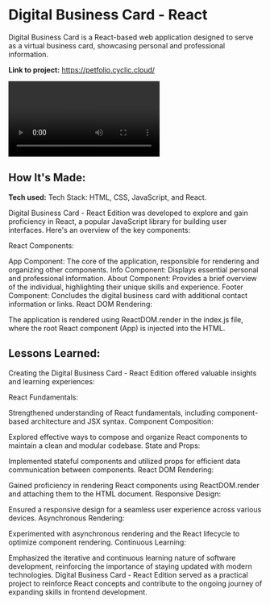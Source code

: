 # Digital Business Card - React
Digital Business Card is a React-based web application designed to serve as a virtual business card, showcasing personal and professional information.

**Link to project:** https://petfolio.cyclic.cloud/

![alt tag](https://res.cloudinary.com/digfjgato/video/upload/v1697032142/Screen_Recording_2023-10-05_at_3.18.35_PM_t5k5qj.mov)

## How It's Made:

**Tech used:** Tech Stack: HTML, CSS, JavaScript, and React.

Digital Business Card - React Edition was developed to explore and gain proficiency in React, a popular JavaScript library for building user interfaces. Here's an overview of the key components:

React Components:

App Component: The core of the application, responsible for rendering and organizing other components.
Info Component: Displays essential personal and professional information.
About Component: Provides a brief overview of the individual, highlighting their unique skills and experience.
Footer Component: Concludes the digital business card with additional contact information or links.
React DOM Rendering:

The application is rendered using ReactDOM.render in the index.js file, where the root React component (App) is injected into the HTML.


## Lessons Learned:

Creating the Digital Business Card - React Edition offered valuable insights and learning experiences:

React Fundamentals:

Strengthened understanding of React fundamentals, including component-based architecture and JSX syntax.
Component Composition:

Explored effective ways to compose and organize React components to maintain a clean and modular codebase.
State and Props:

Implemented stateful components and utilized props for efficient data communication between components.
React DOM Rendering:

Gained proficiency in rendering React components using ReactDOM.render and attaching them to the HTML document.
Responsive Design:

Ensured a responsive design for a seamless user experience across various devices.
Asynchronous Rendering:

Experimented with asynchronous rendering and the React lifecycle to optimize component rendering.
Continuous Learning:

Emphasized the iterative and continuous learning nature of software development, reinforcing the importance of staying updated with modern technologies.
Digital Business Card - React Edition served as a practical project to reinforce React concepts and contribute to the ongoing journey of expanding skills in frontend development.


